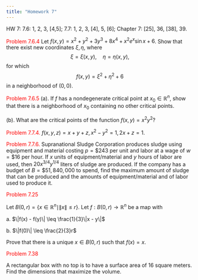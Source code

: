 ```yaml
---
title: "Homework 7"
---
```


HW 7:
7.6: 1, 2, 3, [4,5]; 7.7: 1, 2, 3, [4], 5, [6];
Chapter 7: [25], 36, [38], 39.

<font color="#ff0000">Problem 7.6.4</font>
Let $f(x,y) = x^2 + y^2 + 3y^3 + 8x^4 + x^2e^x \sin x + 6$. Show that there exist new coordinates $\xi, \eta$, where
$$\xi = \xi(x,y), \quad \eta = \eta(x,y),$$
for which
$$f(x,y) = \xi^2 + \eta^2 + 6$$
in a neighborhood of $(0, 0)$.




<font color="#ff0000">Problem 7.6.5</font>
(a).
If $f$ has a nondegenerate critical point at $x_0 \in \mathbb{R}^n$, show that there is a neighborhood of $x_0$ containing no other critical points.

(b).
What are the critical points of the function $f(x,y) = x^2y^2$?

<font color="#ff0000">Problem 7.7.4.</font>
$f(x, y, z) = x + y + z, x^2 - y^2 = 1, 2x + z = 1$.

<font color="#ff0000">Problem 7.7.6.</font>
Supranational Sludge Corporation produces sludge using equipment and material costing $p = \$243$ per unit and labor at a wage of $w = \$16$ per hour. If $x$ units of equipment/material and $y$ hours of labor are used, then $20x^{3/4}y^{1/4}$ liters of sludge are produced. If the company has a budget of $B = \$51,840,000$ to spend, find the maximum amount of sludge that can be produced and the amounts of equipment/material and of labor used to produce it.


<font color="#ff0000">Problem 7.25</font>

Let $B(0, r) = \{x \in \mathbb{R}^n \mid \|x\| \leq r\}$. Let $f : B(0, r) \to \mathbb{R}^n$ be a map with

a.
$\|f(x) - f(y)\| \leq \frac{1}{3}\|x - y\|$

b.
$\|f(0)\| \leq \frac{2}{3}r$

Prove that there is a unique $x \in B(0, r)$ such that $f(x) = x$.

<font color="#ff0000">Problem 7.38</font>

A rectangular box with no top is to have a surface area of 16 square meters. Find the dimensions that maximize the volume.